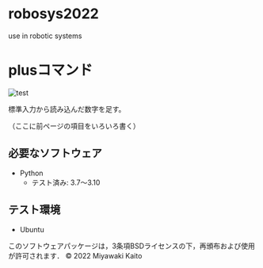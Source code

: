 # robosys2022
use in robotic systems

# plusコマンド
![test](https://github.com/MiyawakiKaito/robosys2022/actions/workflows/test.yml/badge.svg)

標準入力から読み込んだ数字を足す。

（ここに前ページの項目をいろいろ書く）

## 必要なソフトウェア
* Python
  * テスト済み: 3.7〜3.10

## テスト環境
* Ubuntu




 このソフトウェアパッケージは，3条項BSDライセンスの下，再頒布および使用が許可されます．
 © 2022 Miyawaki Kaito

   
